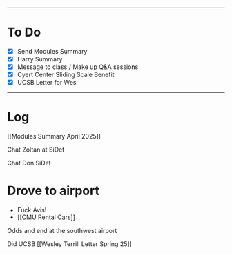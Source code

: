 

---
# To Do

- [x] Send Modules Summary 
- [x]  Harry Summary 
- [x] Message to class / Make up Q&A sessions
- [x]  Cyert Center Sliding Scale Benefit 
- [x] UCSB Letter for Wes
---

# Log

[[Modules Summary April 2025]]

Chat Zoltan at SiDet

Chat Don SiDet

# Drove to airport
 - Fuck Avis!
- [[CMU Rental Cars]]

Odds and end at the southwest airport

Did UCSB [[Wesley Terrill Letter Spring 25]]
